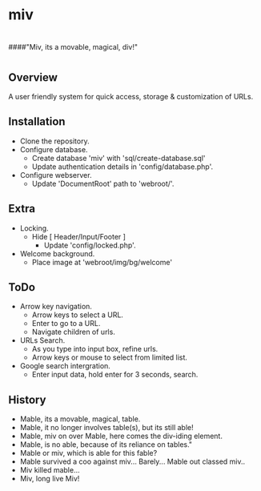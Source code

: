 # miv
#
####"Miv, its a movable, magical, div!"
#

## Overview
A user friendly system for quick access, storage & customization of URLs.

## Installation
- Clone the repository.
- Configure database.
    - Create database 'miv' with 'sql/create-database.sql'
    - Update authentication details in 'config/database.php'.
- Configure webserver.
    - Update 'DocumentRoot' path to 'webroot/'.

## Extra
- Locking.
    - Hide [ Header/Input/Footer ]
        - Update 'config/locked.php'.
- Welcome background.
    - Place image at 'webroot/img/bg/welcome'

## ToDo
- Arrow key navigation.
    - Arrow keys to select a URL.
    - Enter to go to a URL.
    - Navigate children of urls.
- URLs Search.
    - As you type into input box, refine urls.
    - Arrow keys or mouse to select from limited list.
- Google search intergration.
    - Enter input data, hold enter for 3 seconds, search.

## History
- Mable, its a movable, magical, table.
- Mable, it no longer involves table(s), but its still able!
- Mable, miv on over Mable, here comes the div-iding element.
- Mable, is no able, because of its reliance on tables."
- Mable or miv, which is able for this fable?
- Mable survived a coo against miv... Barely... Mable out classed miv..
- Miv killed mable...
- Miv, long live Miv!
